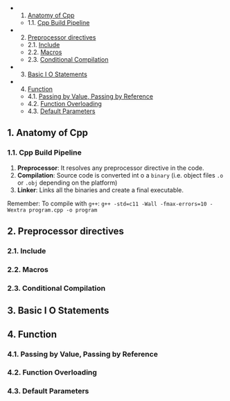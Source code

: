 <!-- vscode-markdown-toc -->
* 1. [Anatomy of Cpp](#AnatomyofCpp)
	* 1.1. [Cpp Build Pipeline](#CppBuildPipeline)
* 2. [Preprocessor directives](#Preprocessordirectives)
	* 2.1. [Include](#Include)
	* 2.2. [Macros](#Macros)
	* 2.3. [Conditional Compilation](#ConditionalCompilation)
* 3. [Basic I O Statements](#BasicIOStatements)
* 4. [Function](#Function)
	* 4.1. [Passing by Value, Passing by Reference](#PassingbyValuePassingbyReference)
	* 4.2. [Function Overloading](#FunctionOverloading)
	* 4.3. [Default Parameters](#DefaultParameters)

<!-- vscode-markdown-toc-config
	numbering=true
	autoSave=true
	/vscode-markdown-toc-config -->
<!-- /vscode-markdown-toc -->

##  1. <a name='AnatomyofCpp'></a>Anatomy of Cpp

###  1.1. <a name='CppBuildPipeline'></a>Cpp Build Pipeline
1. **Preprocessor**: It resolves any preprocessor directive in the code.
2. **Compilation**: Source code is converted int o a `binary` (i.e. object files `.o` or `.obj` depending on the platform)
3. **Linker**: Links all the binaries and create a final executable.

Remember: To compile with `g++`:
``g++ -std=c11 -Wall -fmax-errors=10 -Wextra program.cpp -o program``
##  2. <a name='Preprocessordirectives'></a>Preprocessor directives

###  2.1. <a name='Include'></a>Include

###  2.2. <a name='Macros'></a>Macros

###  2.3. <a name='ConditionalCompilation'></a>Conditional Compilation 

##  3. <a name='BasicIOStatements'></a>Basic I O Statements

##  4. <a name='Function'></a>Function

###  4.1. <a name='PassingbyValuePassingbyReference'></a>Passing by Value, Passing by Reference

###  4.2. <a name='FunctionOverloading'></a>Function Overloading

###  4.3. <a name='DefaultParameters'></a>Default Parameters

